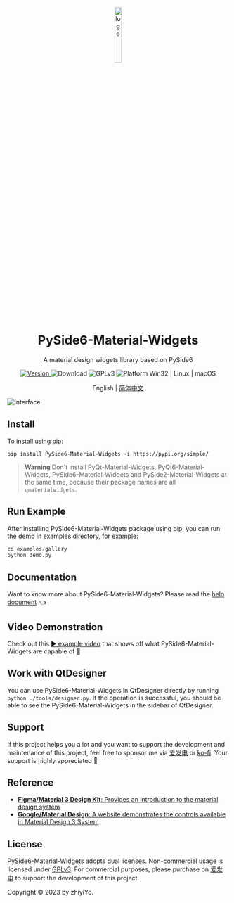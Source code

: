 <p align="center">
  <img width="18%" align="center" src="https://raw.githubusercontent.com/zhiyiYo/QMaterialWidgets/master/docs/source/_static/logo.png" alt="logo">
</p>
  <h1 align="center">
  PySide6-Material-Widgets
</h1>
<p align="center">
  A material design widgets library based on PySide6
</p>

<p align="center">
  <a href="https://pypi.org/project/PySide6-Material-Widgets" target="_blank">
    <img src="https://img.shields.io/pypi/v/pyside6-material-widgets?color=%2334D058&label=Version" alt="Version">
  </a>

  <a style="text-decoration:none">
    <img src="https://static.pepy.tech/personalized-badge/pyside6-material-widgets?period=total&units=international_system&left_color=grey&right_color=brightgreen&left_text=Downloads" alt="Download"/>
  </a>

  <a style="text-decoration:none">
    <img src="https://img.shields.io/badge/License-GPLv3-blue?color=#4ec820" alt="GPLv3"/>
  </a>

  <a style="text-decoration:none">
    <img src="https://img.shields.io/badge/Platform-Win32%20|%20Linux%20|%20macOS-blue?color=#4ec820" alt="Platform Win32 | Linux | macOS"/>
  </a>
</p>

<p align="center">
English | <a href="./docs/README_zh.md">简体中文</a>
</p>

![Interface](https://raw.githubusercontent.com/zhiyiYo/QMaterialWidgets/master/docs/source/_static/Interface.jpg)

## Install
To install using pip:
```shell
pip install PySide6-Material-Widgets -i https://pypi.org/simple/
```

> **Warning**
> Don't install PyQt-Material-Widgets, PyQt6-Material-Widgets, PySide6-Material-Widgets and PySide2-Material-Widgets at the same time, because their package names are all `qmaterialwidgets`.


## Run Example
After installing PySide6-Material-Widgets package using pip, you can run the demo in examples directory, for example:
```python
cd examples/gallery
python demo.py
```

## Documentation
Want to know more about PySide6-Material-Widgets? Please read the [help document](https://qmaterialwidgets.vercel.app) 👈

## Video Demonstration
Check out this [▶ example video](https://www.bilibili.com/video/BV1k14y1z74o) that shows off what PySide6-Material-Widgets are capable of 🎉

## Work with QtDesigner
You can use PySide6-Material-Widgets in QtDesigner directly by running `python ./tools/designer.py`. If the operation is successful, you should be able to see the PySide6-Material-Widgets in the sidebar of QtDesigner.


## Support
If this project helps you a lot and you want to support the development and maintenance of this project, feel free to sponsor me via [爱发电](https://afdian.net/a/zhiyiYo) or [ko-fi](https://ko-fi.com/zhiyiYo). Your support is highly appreciated 🥰

## Reference
* [**Figma/Material 3 Design Kit**: Provides an introduction to the material design system](https://www.figma.com/community/file/1035203688168086460/Material-3-Design-Kit)
* [**Google/Material Design**: A website demonstrates the controls available in Material Design 3 System](https://m3.material.io/get-started)


## License
PySide6-Material-Widgets adopts dual licenses. Non-commercial usage is licensed under [GPLv3](./LICENSE). For commercial purposes, please purchase on [爱发电](https://afdian.net/a/zhiyiYo?tab=shop) to support the development of this project.

Copyright © 2023 by zhiyiYo.
